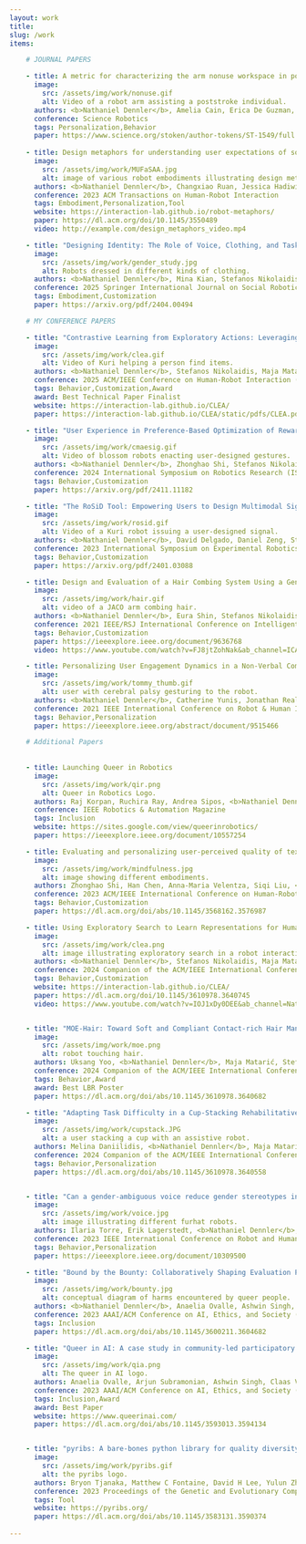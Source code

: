 ```yaml
---
layout: work
title: 
slug: /work
items:

    # JOURNAL PAPERS

    - title: A metric for characterizing the arm nonuse workspace in poststroke individuals using a robot arm
      image:
        src: /assets/img/work/nonuse.gif
        alt: Video of a robot arm assisting a poststroke individual.
      authors: <b>Nathaniel Dennler</b>, Amelia Cain, Erica De Guzman, Claudia Chiu, Carolee J. Winstein, Stefanos Nikolaidis, Maja J. Matarić
      conference: Science Robotics
      tags: Personalization,Behavior
      paper: https://www.science.org/stoken/author-tokens/ST-1549/full
    
    - title: Design metaphors for understanding user expectations of socially interactive robot embodiments
      image:
        src: /assets/img/work/MUFaSAA.jpg
        alt: image of various robot embodiments illustrating design metaphors.
      authors: <b>Nathaniel Dennler</b>, Changxiao Ruan, Jessica Hadiwijoyo, Brenna Chen, Stefanos Nikolaidis, Maja J. Matarić
      conference: 2023 ACM Transactions on Human-Robot Interaction
      tags: Embodiment,Personalization,Tool
      website: https://interaction-lab.github.io/robot-metaphors/
      paper: https://dl.acm.org/doi/10.1145/3550489
      video: http://example.com/design_metaphors_video.mp4

    - title: "Designing Identity: The Role of Voice, Clothing, and Task on Robot Gender Perception"
      image:
        src: /assets/img/work/gender_study.jpg
        alt: Robots dressed in different kinds of clothing.
      authors: <b>Nathaniel Dennler</b>, Mina Kian, Stefanos Nikolaidis, Maja Matarić
      conference: 2025 Springer International Journal on Social Robotics
      tags: Embodiment,Customization
      paper: https://arxiv.org/pdf/2404.00494

    # MY CONFERENCE PAPERS

    - title: "Contrastive Learning from Exploratory Actions: Leveraging Natural Interactions for Preference Elicitation."
      image:
        src: /assets/img/work/clea.gif
        alt: Video of Kuri helping a person find items.
      authors: <b>Nathaniel Dennler</b>, Stefanos Nikolaidis, Maja Matarić
      conference: 2025 ACM/IEEE Conference on Human-Robot Interaction (HRI)
      tags: Behavior,Customization,Award
      award: Best Technical Paper Finalist
      website: https://interaction-lab.github.io/CLEA/
      paper: https://interaction-lab.github.io/CLEA/static/pdfs/CLEA.pdf

    - title: "User Experience in Preference-Based Optimization of Reward Functions for Assistive Robots."
      image:
        src: /assets/img/work/cmaesig.gif
        alt: Video of blossom robots enacting user-designed gestures.
      authors: <b>Nathaniel Dennler</b>, Zhonghao Shi, Stefanos Nikolaidis, Maja Matarić
      conference: 2024 International Symposium on Robotics Research (ISRR)
      tags: Behavior,Customization
      paper: https://arxiv.org/pdf/2411.11182

    - title: "The RoSiD Tool: Empowering Users to Design Multimodal Signals"
      image:
        src: /assets/img/work/rosid.gif
        alt: Video of a Kuri robot issuing a user-designed signal.
      authors: <b>Nathaniel Dennler</b>, David Delgado, Daniel Zeng, Stefanos Nikolaidis, Maja Matarić
      conference: 2023 International Symposium on Experimental Robotics (ISER)
      tags: Behavior,Customization
      paper: https://arxiv.org/pdf/2401.03088

    - title: Design and Evaluation of a Hair Combing System Using a General-Purpose Robotic Arm
      image:
        src: /assets/img/work/hair.gif
        alt: video of a JACO arm combing hair.
      authors: <b>Nathaniel Dennler</b>, Eura Shin, Stefanos Nikolaidis, Maja Matarić
      conference: 2021 IEEE/RSJ International Conference on Intelligent Robots and Systems (IROS)
      tags: Behavior,Customization
      paper: https://ieeexplore.ieee.org/document/9636768
      video: https://www.youtube.com/watch?v=FJ8jtZohNak&ab_channel=ICAROSLAB

    - title: Personalizing User Engagement Dynamics in a Non-Verbal Communication Game for Cerebral Palsy
      image:
        src: /assets/img/work/tommy_thumb.gif
        alt: user with cerebral palsy gesturing to the robot.
      authors: <b>Nathaniel Dennler</b>, Catherine Yunis, Jonathan Realmuto, Terence Sanger, Stefanos Nikolaidis, Maja Matarić
      conference: 2021 IEEE International Conference on Robot & Human Interactive Communication (RO-MAN)
      tags: Behavior,Personalization
      paper: https://ieeexplore.ieee.org/abstract/document/9515466

    # Additional Papers
  
    
    - title: Launching Queer in Robotics
      image:
        src: /assets/img/work/qir.png
        alt: Queer in Robotics Logo.
      authors: Raj Korpan, Ruchira Ray, Andrea Sipos, <b>Nathaniel Dennler</b>, Max Parks, Maria E. Cabrera, Roberto Martín-Martín
      conference: IEEE Robotics & Automation Magazine
      tags: Inclusion
      website: https://sites.google.com/view/queerinrobotics/
      paper: https://ieeexplore.ieee.org/document/10557254

    - title: Evaluating and personalizing user-perceived quality of text-to-speech voices for delivering mindfulness meditation with different physical embodiments
      image:
        src: /assets/img/work/mindfulness.jpg
        alt: image showing different embodiments.
      authors: Zhonghao Shi, Han Chen, Anna-Maria Velentza, Siqi Liu, <b>Nathaniel Dennler</b>, Allison O'Connell,Maja Matarić
      conference: 2023 ACM/IEEE International Conference on Human-Robot Interaction (HRI)
      tags: Behavior,Customization
      paper: https://dl.acm.org/doi/abs/10.1145/3568162.3576987

    - title: Using Exploratory Search to Learn Representations for Human Preferences
      image:
        src: /assets/img/work/clea.png
        alt: image illustrating exploratory search in a robot interaction scenario.
      authors: <b>Nathaniel Dennler</b>, Stefanos Nikolaidis, Maja Matarić
      conference: 2024 Companion of the ACM/IEEE International Conference on Human-Robot Interaction (HRI LBR)
      tags: Behavior,Customization
      website: https://interaction-lab.github.io/CLEA/
      paper: https://dl.acm.org/doi/10.1145/3610978.3640745
      video: https://www.youtube.com/watch?v=IOJ1xDy0DEE&ab_channel=NateDennler


    - title: "MOE-Hair: Toward Soft and Compliant Contact-rich Hair Manipulation and Care"
      image:
        src: /assets/img/work/moe.png
        alt: robot touching hair.
      authors: Uksang Yoo, <b>Nathaniel Dennler</b>, Maja Matarić, Stefanos Nikolaidis, Jean Oh, Jeffrey Ichnowski
      conference: 2024 Companion of the ACM/IEEE International Conference on Human-Robot Interaction (HRI LBR)
      tags: Behavior,Award
      award: Best LBR Poster
      paper: https://dl.acm.org/doi/abs/10.1145/3610978.3640682

    - title: "Adapting Task Difficulty in a Cup-Stacking Rehabilitative Task"
      image:
        src: /assets/img/work/cupstack.JPG
        alt: a user stacking a cup with an assistive robot.
      authors: Melina Daniilidis, <b>Nathaniel Dennler</b>, Maja Matarić, Stefanos Nikolaidis
      conference: 2024 Companion of the ACM/IEEE International Conference on Human-Robot Interaction (HRI LBR)
      tags: Behavior,Personalization
      paper: https://dl.acm.org/doi/abs/10.1145/3610978.3640558


    - title: "Can a gender-ambiguous voice reduce gender stereotypes in human-robot interactions?"
      image:
        src: /assets/img/work/voice.jpg
        alt: image illustrating different furhat robots.
      authors: Ilaria Torre, Erik Lagerstedt, <b>Nathaniel Dennler</b>, Katie Seaborn, Iolanda Leite, Éva Székely
      conference: 2023 IEEE International Conference on Robot and Human Interactive Communication (RO-MAN)
      tags: Behavior,Personalization
      paper: https://ieeexplore.ieee.org/document/10309500

    - title: "Bound by the Bounty: Collaboratively Shaping Evaluation Processes for Queer AI Harms"
      image:
        src: /assets/img/work/bounty.jpg
        alt: conceptual diagram of harms encountered by queer people.
      authors: <b>Nathaniel Dennler</b>, Anaelia Ovalle, Ashwin Singh, Luca Soldaini, Arjun Subramonian, Huy Tu, William Agnew, Avijit Ghosh, Kyra Yee, Irene Font Peradejordi, Zeerak Talat, Mayra Russo, Jess De Jesus De Pinho Pinhal
      conference: 2023 AAAI/ACM Conference on AI, Ethics, and Society (AIES)
      tags: Inclusion
      paper: https://dl.acm.org/doi/abs/10.1145/3600211.3604682

    - title: "Queer in AI: A case study in community-led participatory AI"
      image:
        src: /assets/img/work/qia.png
        alt: The queer in AI logo.
      authors: Anaelia Ovalle, Arjun Subramonian, Ashwin Singh, Claas Voelcker, Danica J Sutherland, Davide Locatelli, Eva Breznik, Filip Klubicka, Hang Yuan, Huan Zhang, Jaidev Shriram, Kruno Lehman, Luca Soldaini, Maarten Sap, Marc Peter Deisenroth, Maria Leonor Pacheco, Maria Ryskina, Martin Mundt, Milind Agarwal, Nyx McLean, Pan Xu, A Pranav, Raj Korpan, Ruchira Ray, Sarah Mathew, Sarthak Arora, ST John, Tanvi Anand, Vishakha Agrawal, William Agnew, Yanan Long, Zijie J Wang, Zeerak Talat, Avijit Ghosh, <b>Nathaniel Dennler</b>, Michael Noseworthy, Sharvani Jha, Emi Baylor, Aditya Joshi, Natalia Y Bilenko, Andrew McNamara, Raphael Gontijo-Lopes, Alex Markham, Evyn Dong, Jackie Kay, Manu Saraswat, Nikhil Vytla, Luke Stark
      conference: 2023 AAAI/ACM Conference on AI, Ethics, and Society (AIES)
      tags: Inclusion,Award
      award: Best Paper
      website: https://www.queerinai.com/
      paper: https://dl.acm.org/doi/abs/10.1145/3593013.3594134


    - title: "pyribs: A bare-bones python library for quality diversity optimization"
      image:
        src: /assets/img/work/pyribs.gif
        alt: the pyribs logo.
      authors: Bryon Tjanaka, Matthew C Fontaine, David H Lee, Yulun Zhang, Nivedit Reddy Balam, <b>Nathaniel Dennler</b>, Sujay S Garlanka, Nikitas Dimitri Klapsis, Stefanos Nikolaidis
      conference: 2023 Proceedings of the Genetic and Evolutionary Computation Conference
      tags: Tool
      website: https://pyribs.org/
      paper: https://dl.acm.org/doi/abs/10.1145/3583131.3590374
    
---
```

